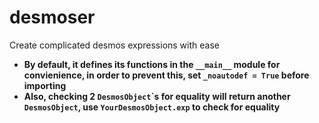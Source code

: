 # desmoser
Create complicated desmos expressions with ease

* **By default, it defines its functions in the `__main__` module for convienience, in order to prevent this, set `_noautodef = True` before importing**
* **Also, checking 2 `DesmosObject`\`s for equality will return another `DesmosObject`, use `YourDesmosObject.exp` to check for equality** 
